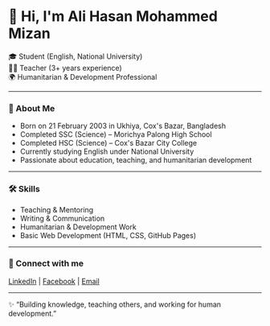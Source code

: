 # 👋 Hi, I'm Ali Hasan Mohammed Mizan

🎓 Student (English, National University)  
👨‍🏫 Teacher (3+ years experience)  
🌍 Humanitarian & Development Professional  

---

### 🌟 About Me
- Born on 21 February 2003 in Ukhiya, Cox's Bazar, Bangladesh  
- Completed SSC (Science) – Morichya Palong High School  
- Completed HSC (Science) – Cox's Bazar City College  
- Currently studying English under National University  
- Passionate about education, teaching, and humanitarian development  

---

### 🛠 Skills
- Teaching & Mentoring  
- Writing & Communication  
- Humanitarian & Development Work  
- Basic Web Development (HTML, CSS, GitHub Pages)  

---

### 🔗 Connect with me
[LinkedIn](https://www.linkedin.com/in/alihasanmohammedmizan) | 
[Facebook](https://facebook.com/alihasanmdmizan) | 
[Email](mailto:ahmmiza23@.com)  

---

✨ “Building knowledge, teaching others, and working for human development.” 
